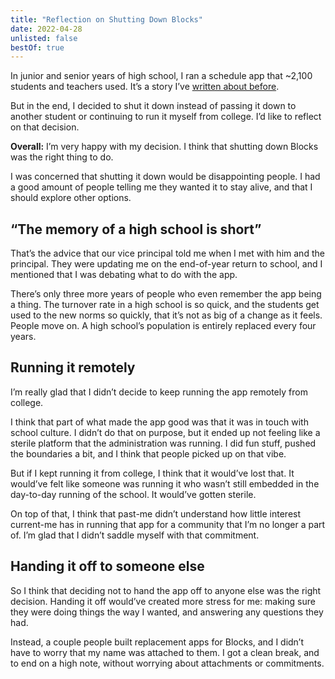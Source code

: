 ```yaml
---
title: "Reflection on Shutting Down Blocks"
date: 2022-04-28
unlisted: false
bestOf: true
---
```


In junior and senior years of high school, I ran a schedule app that ~2,100 students and teachers used. It’s a story I’ve [written about before](https://benborgers.com/posts/blocks).

But in the end, I decided to shut it down instead of passing it down to another student or continuing to run it myself from college. I’d like to reflect on that decision.

**Overall:** I’m very happy with my decision. I think that shutting down Blocks was the right thing to do.

I was concerned that shutting it down would be disappointing people. I had a good amount of people telling me they wanted it to stay alive, and that I should explore other options.

## “The memory of a high school is short”

That’s the advice that our vice principal told me when I met with him and the principal. They were updating me on the end-of-year return to school, and I mentioned that I was debating what to do with the app.

There’s only three more years of people who even remember the app being a thing. The turnover rate in a high school is so quick, and the students get used to the new norms so quickly, that it’s not as big of a change as it feels. People move on. A high school’s population is entirely replaced every four years.

## Running it remotely

I’m really glad that I didn’t decide to keep running the app remotely from college.

I think that part of what made the app good was that it was in touch with school culture. I didn’t do that on purpose, but it ended up not feeling like a sterile platform that the administration was running. I did fun stuff, pushed the boundaries a bit, and I think that people picked up on that vibe.

But if I kept running it from college, I think that it would’ve lost that. It would’ve felt like someone was running it who wasn’t still embedded in the day-to-day running of the school. It would’ve gotten sterile.

On top of that, I think that past-me didn’t understand how little interest current-me has in running that app for a community that I’m no longer a part of. I’m glad that I didn’t saddle myself with that commitment.

## Handing it off to someone else

So I think that deciding not to hand the app off to anyone else was the right decision. Handing it off would’ve created more stress for me: making sure they were doing things the way I wanted, and answering any questions they had.

Instead, a couple people built replacement apps for Blocks, and I didn’t have to worry that my name was attached to them. I got a clean break, and to end on a high note, without worrying about attachments or commitments.
